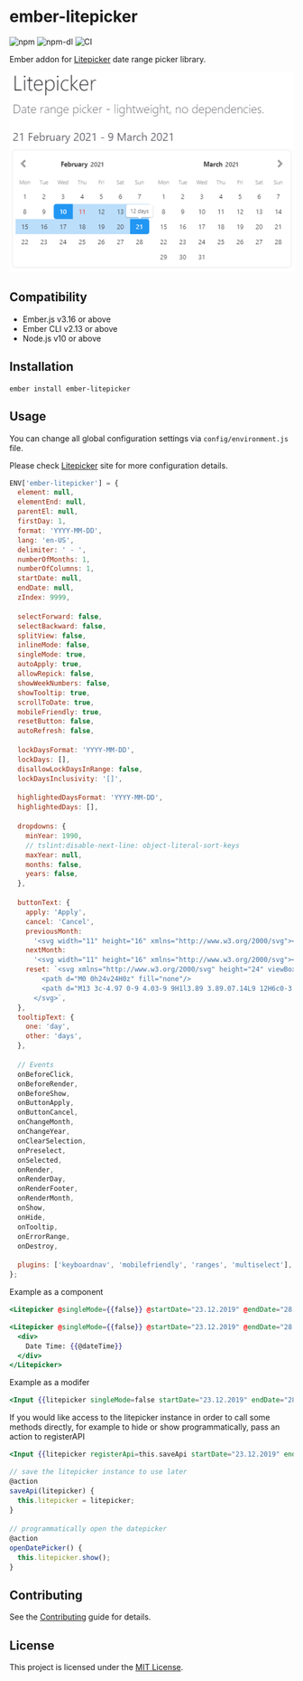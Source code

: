 # ember-litepicker

![npm](https://img.shields.io/npm/v/ember-litepicker)
![npm-dl](https://img.shields.io/npm/dm/ember-litepicker)
![CI](https://github.com/sinankeskin/ember-litepicker/workflows/CI/badge.svg)

Ember addon for [Litepicker](https://litepicker.com/) date range picker library.

![SS](https://github.com/sinankeskin/ember-litepicker/blob/main/ss.png?raw=true)

## Compatibility

- Ember.js v3.16 or above
- Ember CLI v2.13 or above
- Node.js v10 or above

## Installation

```
ember install ember-litepicker
```

## Usage

You can change all global configuration settings via `config/environment.js` file.

Please check [Litepicker](https://litepicker.com/) site for more configuration details.

```javascript
ENV['ember-litepicker'] = {
  element: null,
  elementEnd: null,
  parentEl: null,
  firstDay: 1,
  format: 'YYYY-MM-DD',
  lang: 'en-US',
  delimiter: ' - ',
  numberOfMonths: 1,
  numberOfColumns: 1,
  startDate: null,
  endDate: null,
  zIndex: 9999,

  selectForward: false,
  selectBackward: false,
  splitView: false,
  inlineMode: false,
  singleMode: true,
  autoApply: true,
  allowRepick: false,
  showWeekNumbers: false,
  showTooltip: true,
  scrollToDate: true,
  mobileFriendly: true,
  resetButton: false,
  autoRefresh: false,

  lockDaysFormat: 'YYYY-MM-DD',
  lockDays: [],
  disallowLockDaysInRange: false,
  lockDaysInclusivity: '[]',

  highlightedDaysFormat: 'YYYY-MM-DD',
  highlightedDays: [],

  dropdowns: {
    minYear: 1990,
    // tslint:disable-next-line: object-literal-sort-keys
    maxYear: null,
    months: false,
    years: false,
  },

  buttonText: {
    apply: 'Apply',
    cancel: 'Cancel',
    previousMonth:
      '<svg width="11" height="16" xmlns="http://www.w3.org/2000/svg"><path d="M7.919 0l2.748 2.667L5.333 8l5.334 5.333L7.919 16 0 8z" fill-rule="nonzero"/></svg>',
    nextMonth:
      '<svg width="11" height="16" xmlns="http://www.w3.org/2000/svg"><path d="M2.748 16L0 13.333 5.333 8 0 2.667 2.748 0l7.919 8z" fill-rule="nonzero"/></svg>',
    reset: `<svg xmlns="http://www.w3.org/2000/svg" height="24" viewBox="0 0 24 24" width="24">
        <path d="M0 0h24v24H0z" fill="none"/>
        <path d="M13 3c-4.97 0-9 4.03-9 9H1l3.89 3.89.07.14L9 12H6c0-3.87 3.13-7 7-7s7 3.13 7 7-3.13 7-7 7c-1.93 0-3.68-.79-4.94-2.06l-1.42 1.42C8.27 19.99 10.51 21 13 21c4.97 0 9-4.03 9-9s-4.03-9-9-9zm-1 5v5l4.28 2.54.72-1.21-3.5-2.08V8H12z"/>
      </svg>`,
  },
  tooltipText: {
    one: 'day',
    other: 'days',
  },

  // Events
  onBeforeClick,
  onBeforeRender,
  onBeforeShow,
  onButtonApply,
  onButtonCancel,
  onChangeMonth,
  onChangeYear,
  onClearSelection,
  onPreselect,
  onSelected,
  onRender,
  onRenderDay,
  onRenderFooter,
  onRenderMonth,
  onShow,
  onHide,
  onTooltip,
  onErrorRange,
  onDestroy,

  plugins: ['keyboardnav', 'mobilefriendly', 'ranges', 'multiselect'], // As of v2.1.0 you can dynamically import modules, as of v3.0.0 property name changed to plugins
};
```

Example as a component

```handlebars
<Litepicker @singleMode={{false}} @startDate="23.12.2019" @endDate="28.12.2019" autocomplete="off" />
```

```handlebars
<Litepicker @singleMode={{false}} @startDate="23.12.2019" @endDate="28.12.2019" autocomplete="off">
  <div>
    Date Time: {{@dateTime}}
  </div>
</Litepicker>
```

Example as a modifer

```handlebars
<Input {{litepicker singleMode=false startDate="23.12.2019" endDate="28.12.2019" autocomplete="off"}} />
```

If you would like access to the litepicker instance in order to call some methods directly, for example to hide or show
programmatically, pass an action to registerAPI

```handlebars
<Input {{litepicker registerApi=this.saveApi startDate="23.12.2019" endDate="28.12.2019" autocomplete="off"}} />
```

```javascript
// save the litepicker instance to use later
@action
saveApi(litepicker) {
  this.litepicker = litepicker;
}

// programmatically open the datepicker
@action
openDatePicker() {
  this.litepicker.show();
}
```

## Contributing

See the [Contributing](CONTRIBUTING.md) guide for details.

## License

This project is licensed under the [MIT License](LICENSE.md).
